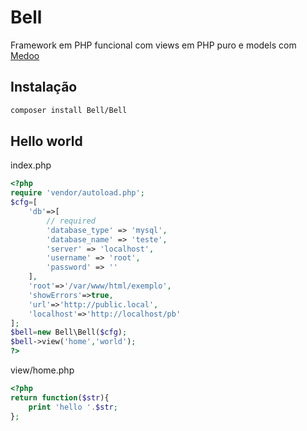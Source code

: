 # Bell

Framework em PHP funcional com views em PHP puro e models com [Medoo](https://medoo.in)

## Instalação

```bash
composer install Bell/Bell
```

## Hello world

index.php

```php
<?php
require 'vendor/autoload.php';
$cfg=[
    'db'=>[
        // required
        'database_type' => 'mysql',
        'database_name' => 'teste',
        'server' => 'localhost',
        'username' => 'root',
        'password' => ''
    ],
    'root'=>'/var/www/html/exemplo',
    'showErrors'=>true,
    'url'=>'http://public.local',
    'localhost'=>'http://localhost/pb'
];
$bell=new Bell\Bell($cfg);
$bell->view('home','world');
?>
```

view/home.php

```php
<?php
return function($str){
    print 'hello '.$str;
};
